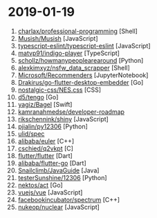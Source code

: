 # 2019-01-19

1. [charlax/professional-programming](https://github.com/charlax/professional-programming "A collection of full-stack resources for programmers.") [Shell]
2. [Musish/Musish](https://github.com/Musish/Musish "Apple Music...ish") [JavaScript]
3. [typescript-eslint/typescript-eslint](https://github.com/typescript-eslint/typescript-eslint "✨ Monorepo for all the tooling which enables ESLint to support TypeScript") [JavaScript]
4. [matvp91/indigo-player](https://github.com/matvp91/indigo-player "Highly extensible, modern, JavaScript video player. Handles MPEG-Dash / HLS / MPEG-4 and is built on top of the HTML5 video element.") [TypeScript]
5. [schollz/howmanypeoplearearound](https://github.com/schollz/howmanypeoplearearound "Count the number of people around you 👨‍👨‍👦 by monitoring wifi signals 📡") [Python]
6. [alexkimxyz/nsfw_data_scrapper](https://github.com/alexkimxyz/nsfw_data_scrapper "Collection of scripts to aggregate image data for the purposes of training an NSFW Image Classifier") [Shell]
7. [Microsoft/Recommenders](https://github.com/Microsoft/Recommenders "Recommender Systems") [JupyterNotebook]
8. [Drakirus/go-flutter-desktop-embedder](https://github.com/Drakirus/go-flutter-desktop-embedder "A Go (golang) Custom Flutter Engine Embedder for desktop") [Go]
9. [nostalgic-css/NES.css](https://github.com/nostalgic-css/NES.css "NES-style CSS Framework | ファミコン風CSSフレームワーク") [CSS]
10. [d5/tengo](https://github.com/d5/tengo "A fast script language for Go") [Go]
11. [yagiz/Bagel](https://github.com/yagiz/Bagel "a little native network debugging tool for iOS") [Swift]
12. [kamranahmedse/developer-roadmap](https://github.com/kamranahmedse/developer-roadmap "Roadmap to becoming a web developer in 2019") 
13. [rikschennink/shiny](https://github.com/rikschennink/shiny "🌟 Shiny reflections for mobile websites") [JavaScript]
14. [pjialin/py12306](https://github.com/pjialin/py12306 "🚂 12306 购票助手，支持分布式，多账号，多任务购票以及 Web 页面管理") [Python]
15. [ulid/spec](https://github.com/ulid/spec "The canonical spec for ulid") 
16. [alibaba/euler](https://github.com/alibaba/euler "A distributed graph deep learning framework.") [C++]
17. [cschied/q2vkpt](https://github.com/cschied/q2vkpt "Real-time path tracer VKPT integrated into q2pro Quake 2 client.") [C]
18. [flutter/flutter](https://github.com/flutter/flutter "Flutter makes it easy and fast to build beautiful mobile apps.") [Dart]
19. [alibaba/flutter-go](https://github.com/alibaba/flutter-go "flutter 开发者帮助 APP，包含 flutter 常用 140+ 组件的demo 演示与中文文档") [Dart]
20. [Snailclimb/JavaGuide](https://github.com/Snailclimb/JavaGuide "【Java学习+面试指南】 一份涵盖大部分Java程序员所需要掌握的核心知识。") [Java]
21. [testerSunshine/12306](https://github.com/testerSunshine/12306 "12306智能刷票，订票") [Python]
22. [nektos/act](https://github.com/nektos/act "Run your GitHub Actions locally") [Go]
23. [vuejs/vue](https://github.com/vuejs/vue "🖖 Vue.js is a progressive, incrementally-adoptable JavaScript framework for building UI on the web.") [JavaScript]
24. [facebookincubator/spectrum](https://github.com/facebookincubator/spectrum "A client-side image transcoding library.") [C++]
25. [nukeop/nuclear](https://github.com/nukeop/nuclear "Popcorn Time for music") [JavaScript]
